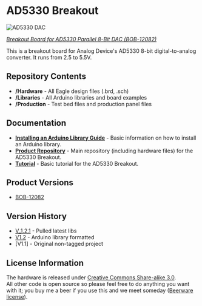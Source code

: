 AD5330 Breakout
===============

![AD5330 DAC](https://dlnmh9ip6v2uc.cloudfront.net//images/products/1/2/0/8/2/12082-00.jpg)

[*Breakout Board for AD5330 Parallel 8-Bit DAC (BOB-12082)*](https://www.sparkfun.com/products/12082)

This is a breakout board for Analog Device's AD5330 8-bit digital-to-analog converter. 
It runs from 2.5 to 5.5V. 

Repository Contents
-------------------

* **/Hardware** - All Eagle design files (.brd, .sch)
* **/Libraries** - All Arduino libraries and board examples
* **/Production** - Test bed files and production panel files

Documentation
--------------

* **[Installing an Arduino Library Guide](https://learn.sparkfun.com/tutorials/installing-an-arduino-library)** - Basic information on how to install an Arduino library.
* **[Product Repository](https://github.com/sparkfun/AD5330_Breakout)** - Main repository (including hardware files) for the AD5330 Breakout.
* **[Tutorial](http://www.sparkfun.com/commerce/tutorial_info.php?tutorials_id=160)** - Basic tutorial for the AD5330 Breakout.

Product Versions
----------------
* [BOB-12082](https://www.sparkfun.com/products/12082)

Version History
---------------
* [V_1.2.1](https://github.com/sparkfun/AD5330_Breakout/tree/V_1.2.1) - Pulled latest libs
* [V1.2](https://github.com/sparkfun/AD5330_Breakout/tree/V_1.2) - Arduino library formatted
* [V1.1] - Original non-tagged project

License Information
-------------------
The hardware is released under [Creative Commons Share-alike 3.0](http://creativecommons.org/licenses/by-sa/3.0/).  
All other code is open source so please feel free to do anything you want with it; you buy me a beer if you use this and we meet someday ([Beerware license](http://en.wikipedia.org/wiki/Beerware)).
